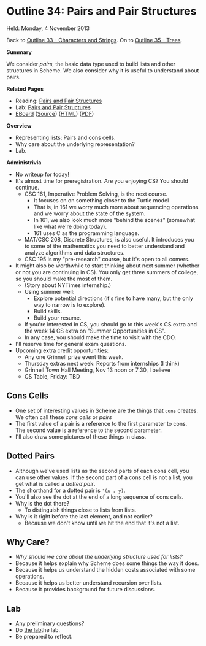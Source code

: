 Outline 34: Pairs and Pair Structures
=====================================

Held: Monday, 4 November 2013

Back to [Outline 33 - Characters and Strings](outline.33.html).
On to [Outline 35 - Trees](outline.35.html).

**Summary**

We consider *pairs*, the basic data type used to build
lists and other structures in Scheme.  We also consider why it
is useful to understand about pairs.

**Related Pages**

* Reading: [Pairs and Pair Structures](../readings/pairs-reading.html)
* Lab: [Pairs and Pair Structures](../labs/pairs-lab.html)
* [EBoard](../eboards/35.md) 
  ([Source](../eboards/35.md))
  ([HTML](../eboards/35.html))
  ([PDF](../eboards/35.pdf))

**Overview**

* Representing lists: Pairs and cons cells.
* Why care about the underlying representation?
* Lab.

**Administrivia**

* No writeup for today!
* It's almost time for preregistration.  Are you enjoying CS?  You should
  continue.
    * CSC 161, Imperative Problem Solving, is the next course.  
       * It focuses on on something closer to the Turtle model
       * That is, in 161 we worry much more about sequencing operations and
         we worry about the state of the system.
       * In 161, we also look much more "behind the scenes" (somewhat like
         what we're doing today).
       * 161 uses C as the programming language.
    * MAT/CSC 208, Discrete Structures, is also useful.  It introduces
      you to some of the mathematics you need to better understand and
      analyze algorithms and data structures.
    * CSC 195 is my "pre-research" course, but it's open to all comers.
* It might also be worthwhile to start thinking about next summer (whether
  or not you are continuing in CS).  You only get three summers of college,
  so you should make the most of them.
    * (Story about NYTimes internship.)
    * Using summer well: 
        * Explore potential directions (it's fine to have many, but the only 
          way to narrow is to explore).
        * Build skills.
        * Build your resume.
    * If you're interested in CS, you should go to this week's CS extra
      and the week 14 CS extra on "Summer Opportunities in CS".
    * In any case, you should make the time to visit with the CDO.
* I'll reserve time for general exam questions.
* Upcoming extra credit opportunities:
    * Any one Grinnell prize event this week.
    * Thursday extras next week: Reports from internships (I think)
    * Grinnell Town Hall Meeting, Nov 13 noon or 7:30, I believe
    * CS Table, Friday: TBD

Cons Cells
----------

* One set of interesting values in Scheme are the things that `cons` 
  creates.  We often call these *cons cells* or *pairs*
* The first value of a pair is a reference to the first parameter to cons.  
  The second value is a reference to the second parameter.
* I'll also draw some pictures of these things in class.

Dotted Pairs
------------

* Although we've used lists as the second parts of each cons cell, you 
  can use other values.  If the second part of a cons cell is not a list, 
  you get what is called a *dotted pair*.
* The shorthand for a dotted pair is
  `'(x . y)`.
* You'll also see the dot at the end of a long sequence of cons cells.
* Why is the dot there?  
    * To distinguish things close to lists from lists.
* Why is it right before the last element, and not earlier?  
    * Because we don't know until we hit the end that it's not a list.

Why Care?
---------

* *Why should we care about the underlying structure used for lists?*
* Because it helps explain why Scheme does some things the way it does.
* Because it helps us understand the hidden costs associated with some operations.
* Because it helps us better understand recursion over lists.
* Because it provides background for future discussions.

Lab
---

* Any preliminary questions?
* Do [the lab](../Labs/pairs-lab.html)the lab</a>.
* Be prepared to reflect.


